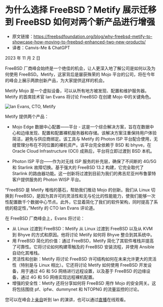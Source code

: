 # 为什么选择 FreeBSD？Metify 展示迁移到 FreeBSD 如何对两个新产品进行增强

- 原文链接：<https://freebsdfoundation.org/blog/why-freebsd-metify-to-showcase-how-moving-to-freebsd-enhanced-two-new-products/>
- 译者：Canvis-Me & ChatGPT

2023 年 11 月 2 日

FreeBSD 厂商峰会始终是一个绝佳的机会，让人更深入地了解公司是如何以及为何使用 FreeBSD。Metify，这家背后是屡获殊荣的 Mojo 平台的公司，将在今年的峰会上展示两款创新产品，为大家提供这样的机会。

Metify Mojo 是一个虚拟设备，可以从所有地方被发现、配置和维护服务器。Metify 的首席技术官 Ian Evans 将讨论 FreeBSD 在创建 Mojo 中的关键角色。

![Ian Evans, CTO, Metify](https://github.com/Canvis-Me/Translated-articles/assets/55122738/e2fec470-18e6-41a0-acad-393237ca38c4)

Metify 提供两个产品：

- Mojo Edge 数据中心配置——平台 - 这是一个综合解决方案，旨在在数据中心和边缘发现、配置和配置裸机服务器和存储。该解决方案注重保持用户体验简洁，避免与供应商绑定。该工具与 Metify 的 Photon ISP 平台配合使用，无缝管理分布在不同位置的裸机资产。该平台完全依赖于 BSD 和 bhyve，在 Oracle Cloud Infrastructure (OCI) 成熟后，平台将立即过渡到 BSD 本机。

- Photon ISP 平台——作为对无线 ISP 服务的补充层，确保了不间断的 4G/5G 和 Starlink 故障切换。基于强大的 FreeBSD 13.2 构建，它完全取代了 Starlink 的路由器功能。这一创新将过渡到目前为我们的弗吉尼亚州布鲁蒙特客户提供服务的 Photon WISP 平台。

“FreeBSD 是 Metify 堆栈的基石，帮助我们推动 Mojo 的创新。我们从 Linux 切换到 FreeBSD，是因为其许可的灵活性和无与伦比的性能能力，使我们能够一次性配置数千个数据中心节点。此外，它显着简化了我们的软件架构，同时提高了系统的稳定性，”Metify 的 CTO Ian Evans 评论道。

在 FreeBSD 厂商峰会上，Evans 将讨论：

- 从 Linux 过渡到 FreeBSD：Metify 从 Linux 过渡到 FreeBSD 以及从 KVM 到 Bhyve 的方式和原因。他将讨论 Metify 如何将 Bhyve 整合到其系统中。
- 用 FreeBSD 简化的价值：通过 FreeBSD，Metify 简化了其软件堆栈并提高了可靠性。它将讨论如何构建零触及的 FreeBSD 安装流程，并使用 Ansible 自动化其堆栈。
- 灵活性和创新：Metify 将讨论 FreeBSD 许可结构如何在未来允许更大的灵活性（特别是与 Linux 相比）。它还将讨论 Metify 如何使用 FreeBSD 开发设备，用于通过 4G 和 5G 网络进行远程设置，以及基于 FreeBSD 的边缘设备，通过 4G 和 5G 网络实现远程裸机配置。
- 增强的安全性：Metify 还将分享如何将 FreeBSD 用作 Mojo 的安全网关。这将包括围绕 pf、ipfw、dummynet 和 NTOPNG 的流量监控的讨论。

您可以在峰会上[亲自](https://freebsdfoundation.org/news-and-events/event-calendar/november-2023-freebsd-vendor-summit/)听到 Ian 的演讲，也可以通过[直播](https://youtube.com/live/k-AzShVdAHo)在线观看。
